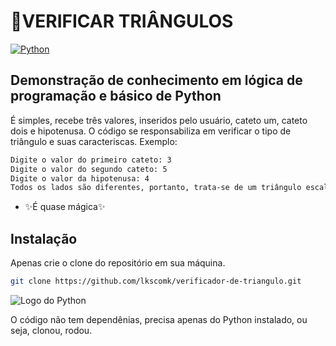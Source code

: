 # 🔺VERIFICAR TRIÂNGULOS

[![Python](https://img.shields.io/badge/Python-3.9-blue)](https://www.python.org/)

## Demonstração de conhecimento em lógica de programação e básico de Python

É simples, recebe três valores, inseridos pelo usuário, cateto um, cateto dois e hipotenusa. O código se responsabiliza em verificar o tipo de triângulo e suas caracteriscas.
Exemplo:
```sh
Digite o valor do primeiro cateto: 3
Digite o valor do segundo cateto: 5
Digite o valor da hipotenusa: 4
Todos os lados são diferentes, portanto, trata-se de um triângulo escaleno tendo as seguindes caracteristicas: Área: 6,0 cm² Perímetro: 12,0
```

- ✨É quase mágica✨

## Instalação

Apenas crie o clone do repositório em sua máquina.

```sh
git clone https://github.com/lkscomk/verificador-de-triangulo.git
```

![Logo do Python](https://www.python.org/static/community_logos/python-logo-generic.svg)

O código não tem dependênias, precisa apenas do Python instalado, ou seja, clonou, rodou.